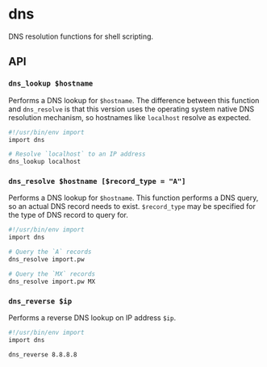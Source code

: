 # dns

DNS resolution functions for shell scripting.


## API

### `dns_lookup $hostname`

Performs a DNS lookup for `$hostname`. The difference between this function and
`dns_resolve` is that this version uses the operating system native DNS resolution
mechanism, so hostnames like `localhost` resolve as expected.

```bash
#!/usr/bin/env import
import dns

# Resolve `localhost` to an IP address
dns_lookup localhost
```

### `dns_resolve $hostname [$record_type = "A"]`

Performs a DNS lookup for `$hostname`. This function performs a DNS query,
so an actual DNS record needs to exist. `$record_type` may be specified for the
type of DNS record to query for.

```bash
#!/usr/bin/env import
import dns

# Query the `A` records
dns_resolve import.pw

# Query the `MX` records
dns_resolve import.pw MX
```

### `dns_reverse $ip`

Performs a reverse DNS lookup on IP address `$ip`.

```bash
#!/usr/bin/env import
import dns

dns_reverse 8.8.8.8
```
